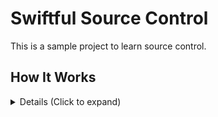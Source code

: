 # Swiftful Source Control 

This is a sample project to learn source control.

## How It Works
<details>
 <summary>Details (Click to expand)</summary>
 <br>
 This is a test!
</details>
 

